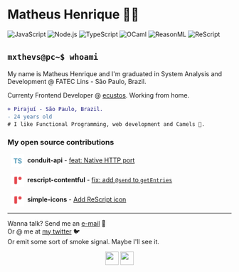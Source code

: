 # Matheus Henrique 👨‍💻

![JavaScript](https://img.shields.io/badge/-JavaScript-DDB321?style=square&logo=javascript&logoColor=white)
![Node.js](https://img.shields.io/badge/-Node.js-6CC24A?style=square&logo=Node.js&logoColor=white)
![TypeScript](https://img.shields.io/badge/-TypeScript-FFFFFF?style=square&logo=typescript)
![OCaml](https://img.shields.io/badge/-OCaml-c15540?style=square&logo=ocaml&logoColor=white)
![ReasonML](https://img.shields.io/badge/-ReasonML-DD4B3A?style=square&logo=reason&logoColor=white)
![ReScript](https://img.shields.io/badge/-ReScript-E6484F?style=square&logo=rescript&logoColor=white)

## `mxthevs@pc~$ whoami`

My name is Matheus Henrique and I'm graduated in System Analysis and Development @ FATEC Lins - São Paulo, Brazil.

Currenty Frontend Developer @ [ecustos](https://github.com/ecustos). Working from home.

```diff
+ Pirajuí - São Paulo, Brazil.
- 24 years old
# I like Functional Programming, web development and Camels 🐫.
```

### My open source contributions

&nbsp;&nbsp;<img src="./assets/typescript.svg" alt="typescript" height="30px" style="padding-right: 3px;" align="center" /> **conduit-api** - [feat: Native HTTP port](https://github.com/fdaciuk/conduit-api/pull/28)

&nbsp;&nbsp;<img src="./assets/rescript.svg" alt="rescript" height="30px" style="padding-right: 3px;" align="center" /> **rescript-contentful** - [fix: add `@send` to `getEntries`](https://github.com/arafatamim/rescript-contentful/pull/1)

&nbsp;&nbsp;<img src="./assets/rescript.svg" alt="rescript" height="30px" style="padding-right: 3px;" align="center" /> **simple-icons** - [Add ReScript icon](https://github.com/simple-icons/simple-icons/pull/7108)

---

Wanna talk? Send me an [e-mail](matheuscdasilva2@hotmail.com) 📧
<br />
Or @ me at [my twitter](https://twitter.com/mxthevsh) 🐦
<br />
Or emit some sort of smoke signal. Maybe I'll see it.

<p align="center">
  <img src="https://cultofthepartyparrot.com/parrots/hd/parrot.gif" width="30" height="30">
  <img src="https://cultofthepartyparrot.com/parrots/hd/reverseparrot.gif" width="30" height="30">
</p>

